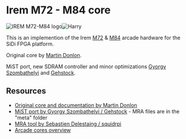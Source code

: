# Irem M72 - M84 core

![IREM M72-M84 logo](https://live.staticflickr.com/65535/52610865422_eef543e3db_o.png)![Harry](https://www.emugifs.net/wp-content/uploads/2021/04/Harry-Character-Gen-the-Carpenter-from-Hammerin-Harry-Video-Game-Transparent-Sticker-GIF-Sprite.gif)

This is an implemention of the Irem [M72](https://www.system16.com/hardware.php?id=738) & [M84](https://www.system16.com/hardware.php?id=744) arcade hardware for the SiDi FPGA platform.

Original core by [Martin Donlon](https://github.com/wickerwaka).

MiST port, new SDRAM controller and minor optimizations [Gyorgy Szombathelyi](https://github.com/gyurco) and [Gehstock](https://github.com/Gehstock).

## Resources

- [Original core and documentation by Martin Donlon](https://github.com/MiSTer-devel/Arcade-IremM72_MiSTer)
- [MiST port by Gyorgy Szombathelyi / Gehstock](https://github.com/Gehstock/Mist_FPGA/tree/master/Arcade_MiST/IremM72%20Hardware) - MRA files are in the "meta" folder
- [MRA tool by Sebastien Delestaing / squidrpi](https://github.com/mist-devel/mra-tools-c/tree/master/release)
- [Arcade cores overview](https://github.com/ManuFerHi/SiDi-FPGA/wiki/Arcade-overview)
